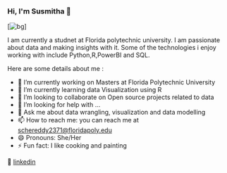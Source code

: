 ### Hi, I'm Susmitha 👋

[![bg][banner]]

I am currently a studnet at Florida polytechnic university. I am passionate about data and making insights with it. Some of the technologies i enjoy working with include Python,R,PowerBI and SQL.

Here are some details about me :

- 🔭 I’m currently working on Masters at Florida Polytechnic University
- 🌱 I’m currently learning data Visualization using R
- 👯 I’m looking to collaborate on Open source projects related to data
- 🤔 I’m looking for help with ...
- 💬 Ask me about data wrangling, visualization and data modelling
- 📫 How to reach me: you can reach me at schereddy2371@floridapoly.edu
- 😄 Pronouns: She/Her
- ⚡ Fun fact: I like cooking and painting

👔 [linkedin][linkedin]

[banner]: [https://user-images.githubusercontent.com/104657112/174460944-60bb69df-21d1-4b0a-a56c-7609fb913ce6.png]

[linkedin]: [https://linkedin.com/in/bradgarropy](https://www.linkedin.com/in/susmitha-chereddy)
